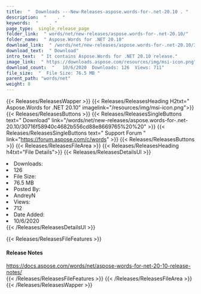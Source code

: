 ```yaml
---
title:  "  Downloads ---New-Releases-aspose.words-for-.net-20.10 . " 
description:  "    . " 
keywords:  "    . " 
page_type:  single_release_page
folder_link:  " words/net/new-releases/aspose.words-for-.net-20.10/"
folder_name:  " Aspose.Words for .NET 20.10"
download_link:  " /words/net/new-releases/aspose.words-for-.net-20.10/30716f58940c4682b556cd88e8669765"
download_text:  " Download"
intro_text:  " It contains Aspose.Words for .NET 20.10 release."
image_link:  " https://downloads.aspose.com/resources/img/msi-icon.png"
download_count:  "   10/6/2020  Downloads: 126  Views: 711"
file_size:  "  File Size: 76.5 MB "
parent_path: "words/net"
weight: 8 
---
```


{{< Releases/ReleasesWapper >}}
  {{< Releases/ReleasesHeading H2txt=" Aspose.Words for .NET 20.10" imagelink="/resources/img/msi-icon.png">}}
  {{< Releases/ReleasesButtons >}}
    {{< Releases/ReleasesSingleButtons text=" Download" link="/words/net/new-releases/aspose.words-for-.net-20.10/30716f58940c4682b556cd88e8669765%20%20" >}}
    {{< Releases/ReleasesSingleButtons text=" Support Forum " link="https://forum.aspose.com/c/words" >}}
  {{< Releases/ReleasesButtons >}}
  {{< Releases/ReleasesFileArea >}}
    {{< Releases/ReleasesHeading h4txt="File Details">}}
    {{< Releases/ReleasesDetailsUl >}}
             <li>Downloads:</li><li>126</li><li>File Size:</li><li>76.5 MB</li><li>Posted By:</li><li>AndreyN</li><li>Views:</li><li>712</li><li>Date Added:</li><li>10/6/2020</li>
    {{< /Releases/ReleasesDetailsUl >}}

  {{< Releases/ReleasesFileFeatures >}}
      <h4>Release Notes</h4><div><a href="https://docs.aspose.com/words/net/aspose-words-for-net-20-10-release-notes/">https://docs.aspose.com/words/net/aspose-words-for-net-20-10-release-notes/</a></div>
  {{< /Releases/ReleasesFileFeatures >}}
 {{< /Releases/ReleasesFileArea >}}
{{< /Releases/ReleasesWapper >}}


